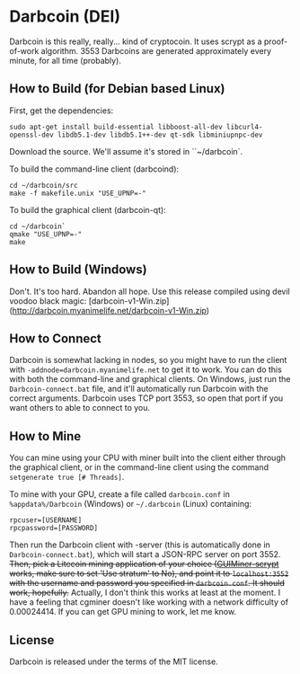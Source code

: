 Darbcoin (DEI)
===========

Darbcoin is this really, really... kind of cryptocoin. It uses scrypt as a proof-of-work algorithm. 3553 Darbcoins are generated approximately every minute, for all time (probably).

How to Build (for Debian based Linux)
-------
First, get the dependencies:

    sudo apt-get install build-essential libboost-all-dev libcurl4-openssl-dev libdb5.1-dev libdb5.1++-dev qt-sdk libminiupnpc-dev

Download the source. We'll assume it's stored in ``~/darbcoin`.

To build the command-line client (darbcoind):

    cd ~/darbcoin/src
    make -f makefile.unix "USE_UPNP=-"
    
To build the graphical client (darbcoin-qt):

    cd ~/darbcoin`
    qmake "USE_UPNP=-"
    make

How to Build (Windows)
-------
Don't. It's too hard. Abandon all hope. Use this release compiled using devil voodoo black magic: [darbcoin-v1-Win.zip] (http://darbcoin.myanimelife.net/darbcoin-v1-Win.zip)

How to Connect
-------
Darbcoin is somewhat lacking in nodes, so you might have to run the client with `-addnode=darbcoin.myanimelife.net` to get it to work. You can do this with both the command-line and graphical clients. On Windows, just run the `Darbcoin-connect.bat` file, and it'll automatically run Darbcoin with the correct arguments. Darbcoin uses TCP port 3553, so open that port if you want others to able to connect to you.

How to Mine
-------
You can mine using your CPU with miner built into the client either through the graphical client, or in the command-line client using the command `setgenerate true [# Threads]`.

To mine with your GPU, create a file called `darbcoin.conf` in `%appdata%/Darbcoin` (Windows) or `~/.darbcoin` (Linux) containing:

    rpcuser=[USERNAME]
    rpcpassword=[PASSWORD]

Then run the Darbcoin client with -server (this is automatically done in `Darbcoin-connect.bat`), which will start a JSON-RPC server on port 3552. ~~Then, pick a Litecoin mining application of your choice ([GUIMiner-scrypt](https://bitcointalk.org/index.php?topic=150331.0) works, make sure to set 'Use stratum' to No), and point it to `localhost:3552` with the username and password you specified in `darbcoin.conf`. It should work, hopefully.~~ Actually, I don't think this works at least at the moment. I have a feeling that cgminer doesn't like working with a network difficulty of 0.00024414. If you can get GPU mining to work, let me know.

License
-------

Darbcoin is released under the terms of the MIT license.
